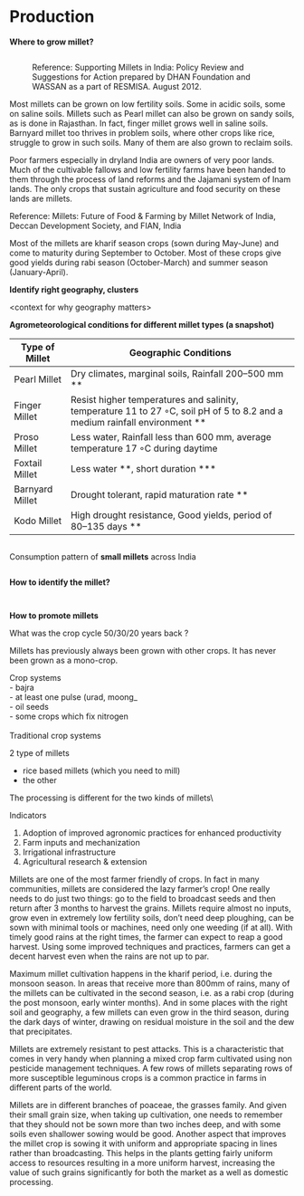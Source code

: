 # Production

**Where to grow millet?**

<figure><img src="../../../.gitbook/assets/Screenshot 2023-04-25 234013.png" alt=""><figcaption><p>Reference: Supporting Millets in India: Policy Review and Suggestions for Action prepared by DHAN Foundation and WASSAN as a part of RESMISA. August 2012.</p></figcaption></figure>

Most millets can be grown on low fertility soils. Some in acidic soils, some on saline soils. Millets such as Pearl millet can also be grown on sandy soils, as is done in Rajasthan. In fact, finger millet grows well in saline soils. Barnyard millet too thrives in problem soils, where other crops like rice, struggle to grow in such soils. Many of them are also grown to reclaim soils.

Poor farmers especially in dryland India are owners of very poor lands. Much of the cultivable fallows and low fertility farms have been handed to them through the process of land reforms and the Jajamani system of Inam lands. The only crops that sustain agriculture and food security on these lands are millets.

Reference: Millets: Future of Food & Farming by Millet Network of India, Deccan Development Society, and FIAN, India

Most of the millets are kharif season crops (sown during May-June) and come to maturity during September to October. Most of these crops give good yields during rabi season (October-March) and summer season (January-April).



**Identify right geography, clusters**

\<context for why geography matters>

**Agrometeorological conditions for different millet types (a snapshot)**

| Type of Millet  | Geographic Conditions                                                                                                        |
| --------------- | ---------------------------------------------------------------------------------------------------------------------------- |
| Pearl Millet    | Dry climates, marginal soils, Rainfall 200–500 mm \*\*                                                                       |
| Finger Millet   | Resist higher temperatures and salinity, temperature 11 to 27 ◦C, soil pH of 5 to 8.2 and a medium rainfall environment \*\* |
| Proso Millet    | Less water, Rainfall less than 600 mm, average temperature 17 ◦C during daytime                                              |
| Foxtail Millet  | Less water \*\*, short duration \*\*\*                                                                                       |
| Barnyard Millet | Drought tolerant, rapid maturation rate \*\*                                                                                 |
| Kodo Millet     | High drought resistance, Good yields, period of 80–135 days \*\*                                                             |

<figure><img src="../../../.gitbook/assets/Screenshot 2023-04-26 at 9.35.06 AM.png" alt=""><figcaption></figcaption></figure>

Consumption pattern of **small millets** across India

<figure><img src="../../../.gitbook/assets/Screenshot 2023-04-26 at 8.42.42 AM.png" alt=""><figcaption></figcaption></figure>











**How to identify the millet?**&#x20;

<figure><img src="../../../.gitbook/assets/image (25).png" alt=""><figcaption></figcaption></figure>

<figure><img src="../../../.gitbook/assets/image (57) (1).png" alt=""><figcaption></figcaption></figure>





**How to promote millets**

What was the crop cycle 50/30/20 years back ?&#x20;

Millets has previously always been grown with other crops. It has never been grown as a mono-crop.&#x20;

Crop systems \
\- bajra\
\- at least one pulse (urad, moong\_\
\- oil seeds\
\- some crops which fix nitrogen\
\
Traditional crop systems&#x20;



2 type of millets

* rice based millets (which you need to mill)&#x20;
* the other&#x20;

&#x20;The processing is different for the two kinds of millets\










Indicators

1. Adoption of improved agronomic practices for enhanced productivity
2. Farm inputs and mechanization
3. Irrigational infrastructure
4. Agricultural research & extension



Millets are one of the most farmer friendly of crops. In fact in many communities, millets are considered the lazy farmer’s crop! One really needs to do just two things: go to the field to broadcast seeds and then return after 3 months to harvest the grains. Millets require almost no inputs, grow even in extremely low fertility soils, don’t need deep ploughing, can be sown with minimal tools or machines, need only one weeding (if at all). With timely good rains at the right times, the farmer can expect to reap a good harvest. Using some improved techniques and practices, farmers can get a decent harvest even when the rains are not up to par.

Maximum millet cultivation happens in the kharif period, i.e. during the monsoon season. In areas that receive more than 800mm of rains, many of the millets can be cultivated in the second season, i.e. as a rabi crop (during the post monsoon, early winter months). And in some places with the right soil and geography, a few millets can even grow in the third season, during the dark days of winter, drawing on  residual moisture in the soil and the dew that precipitates.



Millets are extremely resistant to pest attacks. This is a characteristic that comes in very handy when planning a mixed crop farm cultivated using non pesticide management techniques. A few rows of millets separating rows of more susceptible leguminous crops is a common practice in farms in different parts of the world.

Millets are in different branches of poaceae, the grasses family. And given their small grain size, when taking up cultivation, one needs to remember that they should not be sown more than two inches deep, and with some soils even shallower sowing would be good. Another aspect that improves the millet crop is sowing it with uniform and appropriate spacing in lines rather than broadcasting. This helps in the plants getting fairly uniform access to resources resulting in a more uniform harvest, increasing the value of such grains significantly for both the market as a well as domestic processing.



<figure><img src="../../../.gitbook/assets/image (12).png" alt=""><figcaption></figcaption></figure>
